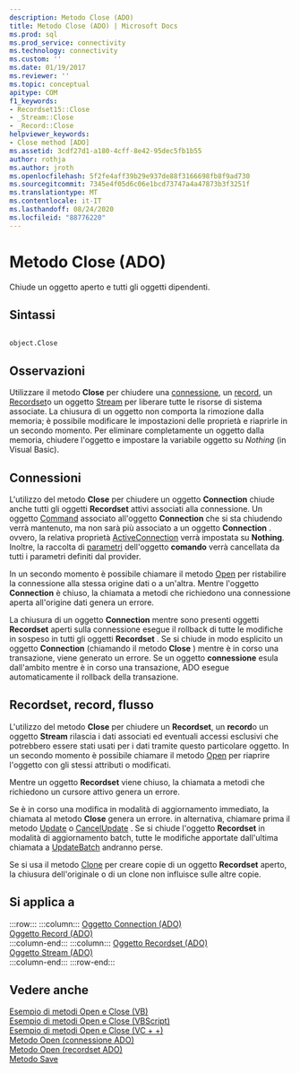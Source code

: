 ```yaml
---
description: Metodo Close (ADO)
title: Metodo Close (ADO) | Microsoft Docs
ms.prod: sql
ms.prod_service: connectivity
ms.technology: connectivity
ms.custom: ''
ms.date: 01/19/2017
ms.reviewer: ''
ms.topic: conceptual
apitype: COM
f1_keywords:
- Recordset15::Close
- _Stream::Close
- _Record::Close
helpviewer_keywords:
- Close method [ADO]
ms.assetid: 3cdf27d1-a180-4cff-8e42-95dec5fb1b55
author: rothja
ms.author: jroth
ms.openlocfilehash: 5f2fe4aff39b29e937de88f3166698fb8f9ad730
ms.sourcegitcommit: 7345e4f05d6c06e1bcd73747a4a47873b3f3251f
ms.translationtype: MT
ms.contentlocale: it-IT
ms.lasthandoff: 08/24/2020
ms.locfileid: "88776220"
---
```

# <a name="close-method-ado"></a>Metodo Close (ADO)
Chiude un oggetto aperto e tutti gli oggetti dipendenti.  
  
## <a name="syntax"></a>Sintassi  
  
```  
  
object.Close  
```  
  
## <a name="remarks"></a>Osservazioni  
 Utilizzare il metodo **Close** per chiudere una [connessione](./connection-object-ado.md), un [record](./record-object-ado.md), un [Recordset](./recordset-object-ado.md)o un oggetto [Stream](./stream-object-ado.md) per liberare tutte le risorse di sistema associate. La chiusura di un oggetto non comporta la rimozione dalla memoria; è possibile modificare le impostazioni delle proprietà e riaprirle in un secondo momento. Per eliminare completamente un oggetto dalla memoria, chiudere l'oggetto e impostare la variabile oggetto su *Nothing* (in Visual Basic).  
  
## <a name="connection"></a>Connessioni  
 L'utilizzo del metodo **Close** per chiudere un oggetto **Connection** chiude anche tutti gli oggetti **Recordset** attivi associati alla connessione. Un oggetto [Command](./command-object-ado.md) associato all'oggetto **Connection** che si sta chiudendo verrà mantenuto, ma non sarà più associato a un oggetto **Connection** . ovvero, la relativa proprietà [ActiveConnection](./activeconnection-property-ado.md) verrà impostata su **Nothing**. Inoltre, la raccolta di [parametri](./parameters-collection-ado.md) dell'oggetto **comando** verrà cancellata da tutti i parametri definiti dal provider.  
  
 In un secondo momento è possibile chiamare il metodo [Open](./open-method-ado-connection.md) per ristabilire la connessione alla stessa origine dati o a un'altra. Mentre l'oggetto **Connection** è chiuso, la chiamata a metodi che richiedono una connessione aperta all'origine dati genera un errore.  
  
 La chiusura di un oggetto **Connection** mentre sono presenti oggetti **Recordset** aperti sulla connessione esegue il rollback di tutte le modifiche in sospeso in tutti gli oggetti **Recordset** . Se si chiude in modo esplicito un oggetto **Connection** (chiamando il metodo **Close** ) mentre è in corso una transazione, viene generato un errore. Se un oggetto **connessione** esula dall'ambito mentre è in corso una transazione, ADO esegue automaticamente il rollback della transazione.  
  
## <a name="recordset-record-stream"></a>Recordset, record, flusso  
 L'utilizzo del metodo **Close** per chiudere un **Recordset**, un **record**o un oggetto **Stream** rilascia i dati associati ed eventuali accessi esclusivi che potrebbero essere stati usati per i dati tramite questo particolare oggetto. In un secondo momento è possibile chiamare il metodo [Open](./open-method-ado-recordset.md) per riaprire l'oggetto con gli stessi attributi o modificati.  
  
 Mentre un oggetto **Recordset** viene chiuso, la chiamata a metodi che richiedono un cursore attivo genera un errore.  
  
 Se è in corso una modifica in modalità di aggiornamento immediato, la chiamata al metodo **Close** genera un errore. in alternativa, chiamare prima il metodo [Update](./update-method.md) o [CancelUpdate](./cancelupdate-method-ado.md) . Se si chiude l'oggetto **Recordset** in modalità di aggiornamento batch, tutte le modifiche apportate dall'ultima chiamata a [UpdateBatch](./updatebatch-method.md) andranno perse.  
  
 Se si usa il metodo [Clone](./clone-method-ado.md) per creare copie di un oggetto **Recordset** aperto, la chiusura dell'originale o di un clone non influisce sulle altre copie.  
  
## <a name="applies-to"></a>Si applica a  

:::row:::
    :::column:::
        [Oggetto Connection (ADO)](./connection-object-ado.md)  
        [Oggetto Record (ADO)](./record-object-ado.md)  
    :::column-end:::
    :::column:::
        [Oggetto Recordset (ADO)](./recordset-object-ado.md)  
        [Oggetto Stream (ADO)](./stream-object-ado.md)  
    :::column-end:::
:::row-end:::

## <a name="see-also"></a>Vedere anche  
 [Esempio di metodi Open e Close (VB)](./open-and-close-methods-example-vb.md)   
 [Esempio di metodi Open e Close (VBScript)](./open-and-close-methods-example-vbscript.md)   
 [Esempio di metodi Open e Close (VC + +)](./open-and-close-methods-example-vc.md)   
 [Metodo Open (connessione ADO)](./open-method-ado-connection.md)   
 [Metodo Open (recordset ADO)](./open-method-ado-recordset.md)   
 [Metodo Save](./save-method.md)